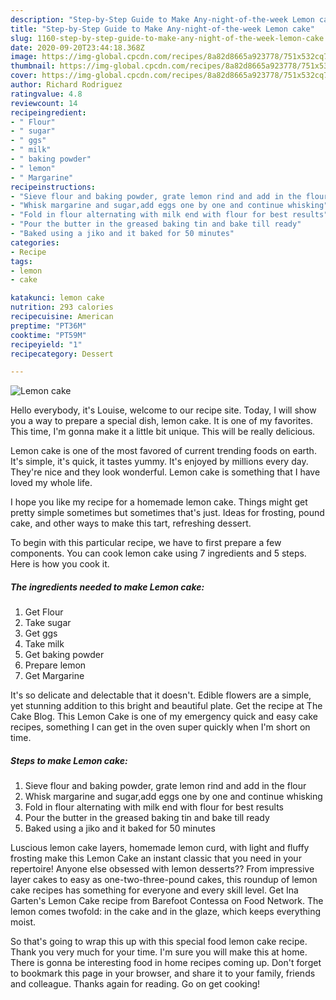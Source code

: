 ```yaml
---
description: "Step-by-Step Guide to Make Any-night-of-the-week Lemon cake"
title: "Step-by-Step Guide to Make Any-night-of-the-week Lemon cake"
slug: 1160-step-by-step-guide-to-make-any-night-of-the-week-lemon-cake
date: 2020-09-20T23:44:18.368Z
image: https://img-global.cpcdn.com/recipes/8a82d8665a923778/751x532cq70/lemon-cake-recipe-main-photo.jpg
thumbnail: https://img-global.cpcdn.com/recipes/8a82d8665a923778/751x532cq70/lemon-cake-recipe-main-photo.jpg
cover: https://img-global.cpcdn.com/recipes/8a82d8665a923778/751x532cq70/lemon-cake-recipe-main-photo.jpg
author: Richard Rodriguez
ratingvalue: 4.8
reviewcount: 14
recipeingredient:
- " Flour"
- " sugar"
- " ggs"
- " milk"
- " baking powder"
- " lemon"
- " Margarine"
recipeinstructions:
- "Sieve flour and baking powder, grate lemon rind and add in the flour"
- "Whisk margarine and sugar,add eggs one by one and continue whisking"
- "Fold in flour alternating with milk end with flour for best results"
- "Pour the butter in the greased baking tin and bake till ready"
- "Baked using a jiko and it baked for 50 minutes"
categories:
- Recipe
tags:
- lemon
- cake

katakunci: lemon cake 
nutrition: 293 calories
recipecuisine: American
preptime: "PT36M"
cooktime: "PT59M"
recipeyield: "1"
recipecategory: Dessert

---
```



![Lemon cake](https://img-global.cpcdn.com/recipes/8a82d8665a923778/751x532cq70/lemon-cake-recipe-main-photo.jpg)

Hello everybody, it's Louise, welcome to our recipe site. Today, I will show you a way to prepare a special dish, lemon cake. It is one of my favorites. This time, I'm gonna make it a little bit unique. This will be really delicious.

Lemon cake is one of the most favored of current trending foods on earth. It's simple, it's quick, it tastes yummy. It's enjoyed by millions every day. They're nice and they look wonderful. Lemon cake is something that I have loved my whole life.

I hope you like my recipe for a homemade lemon cake. Things might get pretty simple sometimes but sometimes that&#39;s just. Ideas for frosting, pound cake, and other ways to make this tart, refreshing dessert.


To begin with this particular recipe, we have to first prepare a few components. You can cook lemon cake using 7 ingredients and 5 steps. Here is how you cook it.

<!--inarticleads1-->

##### The ingredients needed to make Lemon cake:

1. Get  Flour
1. Take  sugar
1. Get  ggs
1. Take  milk
1. Get  baking powder
1. Prepare  lemon
1. Get  Margarine


It&#39;s so delicate and delectable that it doesn&#39;t. Edible flowers are a simple, yet stunning addition to this bright and beautiful plate. Get the recipe at The Cake Blog. This Lemon Cake is one of my emergency quick and easy cake recipes, something I can get in the oven super quickly when I&#39;m short on time. 

<!--inarticleads2-->

##### Steps to make Lemon cake:

1. Sieve flour and baking powder, grate lemon rind and add in the flour
1. Whisk margarine and sugar,add eggs one by one and continue whisking
1. Fold in flour alternating with milk end with flour for best results
1. Pour the butter in the greased baking tin and bake till ready
1. Baked using a jiko and it baked for 50 minutes


Luscious lemon cake layers, homemade lemon curd, with light and fluffy frosting make this Lemon Cake an instant classic that you need in your repertoire! Anyone else obsessed with lemon desserts?? From impressive layer cakes to easy as one-two-three-pound cakes, this roundup of lemon cake recipes has something for everyone and every skill level. Get Ina Garten&#39;s Lemon Cake recipe from Barefoot Contessa on Food Network. The lemon comes twofold: in the cake and in the glaze, which keeps everything moist. 

So that's going to wrap this up with this special food lemon cake recipe. Thank you very much for your time. I'm sure you will make this at home. There is gonna be interesting food in home recipes coming up. Don't forget to bookmark this page in your browser, and share it to your family, friends and colleague. Thanks again for reading. Go on get cooking!
